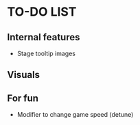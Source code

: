 # TO-DO LIST

## Internal features

- Stage tooltip images

## Visuals

## For fun

- Modifier to change game speed (detune)